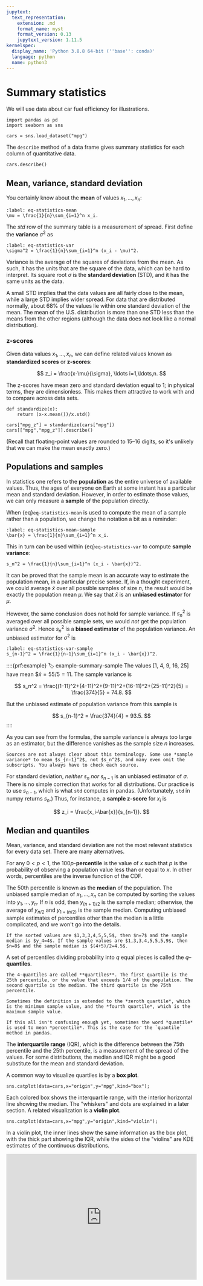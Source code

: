 ```yaml
---
jupytext:
  text_representation:
    extension: .md
    format_name: myst
    format_version: 0.13
    jupytext_version: 1.11.5
kernelspec:
  display_name: 'Python 3.8.8 64-bit (''base'': conda)'
  language: python
  name: python3
---
```


# Summary statistics

We will use data about car fuel efficiency for illustrations.

```{code-cell}
import pandas as pd
import seaborn as sns

cars = sns.load_dataset("mpg")
```

The `describe` method of a data frame gives summary statistics for each column of quantitative data.

```{code-cell}
cars.describe()
```

## Mean, variance, standard deviation

You certainly know about the **mean** of values $x_1,\ldots,x_n$:

```{math}
:label: eq-statistics-mean
\mu = \frac{1}{n}\sum_{i=1}^n x_i.
```

The *std* row of the summary table is a measurement of spread. First define the **variance** $\sigma^2$ as 

```{math}
:label: eq-statistics-var
\sigma^2 = \frac{1}{n}\sum_{i=1}^n (x_i - \mu)^2.
```

Variance is the average of the squares of deviations from the mean. As such, it has the units that are the square of the data, which can be hard to interpret. Its square root $\sigma$ is the **standard deviation** (STD), and it has the same units as the data. 

A small STD implies that the data values are all fairly close to the mean, while a large STD implies wider spread. For data that are distributed normally, about 68% of the values lie within one standard deviation of the mean. The mean of the U.S. distribution is more than one STD less than the means from the other regions (although the data does not look like a normal distribution).

### z-scores

Given data values $x_1,\ldots,x_n$, we can define related values known as **standardized scores** or **z-scores**:

$$
z_i = \frac{x-\mu}{\sigma}, \ldots i=1,\ldots,n.
$$

The z-scores have mean zero and standard deviation equal to 1; in physical terms, they are dimensionless. This makes them attractive to work with and to compare across data sets. 

```{code-cell}
def standardize(x):
    return (x-x.mean())/x.std()

cars["mpg_z"] = standardize(cars["mpg"])
cars[["mpg","mpg_z"]].describe()
```

(Recall that floating-point values are rounded to 15–16 digits, so it's unlikely that we can make the mean exactly zero.)

## Populations and samples

In statistics one refers to the **population** as the entire universe of available values. Thus, the ages of everyone on Earth at some instant has a particular mean and standard deviation. However, in order to estimate those values, we can only measure a **sample** of the population directly. 

When {eq}`eq-statistics-mean` is used to compute the mean of a sample rather than a population, we change the notation a bit as a reminder:

```{math}
:label: eq-statistics-mean-sample
\bar{x} = \frac{1}{n}\sum_{i=1}^n x_i.
```

This in turn can be used within {eq}`eq-statistics-var` to compute **sample variance**:

```{math}
s_n^2 = \frac{1}{n}\sum_{i=1}^n (x_i - \bar{x})^2.
```

It can be proved that the sample mean is an accurate way to estimate the population mean, in a particular precise sense. If, in a thought experiment, we could average $\bar{x}$ over all possible samples of size $n$, the result would be exactly the population mean $\mu$. We say that $\bar{x}$ is an **unbiased estimator** for $\mu$.

However, the same conclusion does not hold for sample variance. If $s_n^2$ is averaged over all possible sample sets, we would *not* get the population variance $\sigma^2$. Hence $s_n^2$ is a **biased estimator** of the population variance. An unbiased estimator for $\sigma^2$ is

```{math}
:label: eq-statistics-var-sample
s_{n-1}^2 = \frac{1}{n-1}\sum_{i=1}^n (x_i - \bar{x})^2.
```

::::{prf:example}
:label: example-summary-sample
The values [1, 4, 9, 16, 25] have mean $$\bar{x}=55/5 = 11$. The sample variance is 

$$
s_n^2 = \frac{(1-11)^2+(4-11)^2+(9-11)^2+(16-11)^2+(25-11)^2}{5} = \frac{374}{5} = 74.8.
$$

But the unbiased estimate of population variance from this sample is 

$$
s_{n-1}^2 = \frac{374}{4} = 93.5.
$$
::::

As you can see from the formulas, the sample variance is always too large as an estimator, but the difference vanishes as the sample size $n$ increases. 

```{warning}
Sources are not always clear about this terminology. Some use *sample variance* to mean $s_{n-1}^2$, not $s_n^2$, and many even omit the subscripts. You always have to check each source.
```

For standard deviation, *neither* $s_n$ *nor* $s_{n-1}$ is an unbiased estimator of $\sigma$. There is no simple correction that works for all distributions. Our practice is to use $s_{n-1}$, which is what `std` computes in pandas. (Unfortunately, `std` in numpy returns $s_n$.) Thus, for instance, a **sample z-score** for $x_i$ is 

$$
z_i = \frac{x_i-\bar{x}}{s_{n-1}}.
$$

## Median and quantiles

Mean, variance, and standard deviation are not the most relevant statistics for every data set. There are many alternatives.

For any $0<p<1$, the $100p$-**percentile** is the value of $x$ such that $p$ is the probability of observing a population value less than or equal to $x$. In other words, percentiles are the inverse function of the CDF. 

The 50th percentile is known as the **median** of the population. The unbiased sample median of $x_1,\ldots,x_n$ can be computed by sorting the values into $y_1,\ldots,y_n$. If $n$ is odd, then $y_{(n+1)/2}$ is the sample median; otherwise, the average of $y_{n/2}$ and $y_{1+(n/2)}$ is the sample median. Computing unbiased sample estimates of percentiles other than the median is a little complicated, and we won't go into the details.

```{prf:example}
If the sorted values are $1,3,3,4,5,5,5$, then $n=7$ and the sample median is $y_4=4$. If the sample values are $1,3,3,4,5,5,5,9$, then $n=8$ and the sample median is $(4+5)/2=4.5$.
```

A set of percentiles dividing probability into $q$ equal pieces is called the $q$–**quantiles**.

```{prf:example}
The 4-quantiles are called **quartiles**. The first quartile is the 25th percentile, or the value that exceeds 1/4 of the population. The second quartile is the median. The third quartile is the 75th percentile. 

Sometimes the definition is extended to the *zeroth quartile*, which is the minimum sample value, and the *fourth quartile*, which is the maximum sample value.
```

```{warning}
If this all isn't confusing enough yet, sometimes the word *quantile* is used to mean *percentile*. This is the case for the `quantile` method in pandas.
```

The **interquartile range** (IQR), which is the difference between the 75th percentile and the 25th percentile, is a measurement of the spread of the values. For some distributions, the median and IQR might be a good substitute for the mean and standard deviation.

A common way to visualize quartiles is by a **box plot**.

```{code-cell} ipython3
sns.catplot(data=cars,x="origin",y="mpg",kind="box");
```

Each colored box shows the interquartile range, with the interior horizontal line showing the median. The "whiskers" and dots are explained in a later section. A related visualization is a **violin plot**.

```{code-cell} ipython3
sns.catplot(data=cars,x="mpg",y="origin",kind="violin");
```

In a violin plot, the inner lines show the same information as the box plot, with the thick part showing the IQR, while the sides of the "violins" are KDE estimates of the continuous distributions.

<div style="max-width:608px"><div style="position:relative;padding-bottom:66.118421052632%"><iframe id="kaltura_player" src="https://cdnapisec.kaltura.com/p/2358381/sp/235838100/embedIframeJs/uiconf_id/43030021/partner_id/2358381?iframeembed=true&playerId=kaltura_player&entry_id=1_kqyy86qx&flashvars[streamerType]=auto&amp;flashvars[localizationCode]=en&amp;flashvars[leadWithHTML5]=true&amp;flashvars[sideBarContainer.plugin]=true&amp;flashvars[sideBarContainer.position]=left&amp;flashvars[sideBarContainer.clickToClose]=true&amp;flashvars[chapters.plugin]=true&amp;flashvars[chapters.layout]=vertical&amp;flashvars[chapters.thumbnailRotator]=false&amp;flashvars[streamSelector.plugin]=true&amp;flashvars[EmbedPlayer.SpinnerTarget]=videoHolder&amp;flashvars[dualScreen.plugin]=true&amp;flashvars[Kaltura.addCrossoriginToIframe]=true&amp;&wid=1_mp2d99cc" width="608" height="402" allowfullscreen webkitallowfullscreen mozAllowFullScreen allow="autoplay *; fullscreen *; encrypted-media *" sandbox="allow-forms allow-same-origin allow-scripts allow-top-navigation allow-pointer-lock allow-popups allow-modals allow-orientation-lock allow-popups-to-escape-sandbox allow-presentation allow-top-navigation-by-user-activation" frameborder="0" title="Kaltura Player" style="position:absolute;top:0;left:0;width:100%;height:100%"></iframe></div></div>